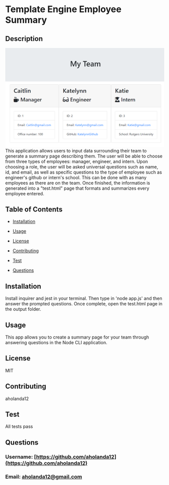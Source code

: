 
# Template Engine Employee Summary

## Description
![Screenshot](https://github.com/aholanda12/template-engine-employee-summary/blob/master/assets/app-screenshot.PNG)
This application allows users to input data surrounding their team to generate a summary page describing them. The user will be able to choose from three types of employees: manager, engineer, and intern. Upon choosing a role, the user will be asked universal questions such as name, id, and email, as well as specific questions to the type of employee such as engineer's github or intern's school. This can be done with as many employees as there are on the team. Once finished, the information is generated into a "test.html" page that formats and summarizes every employee entered.

## Table of Contents

* [Installation](#Installation)

* [Usage](#Usage)

* [License](#License)

* [Contributing](#Contributing)

* [Test](#Test)

* [Questions](#Questions)

## Installation
Install inquirer and jest in your terminal. Then type in 'node app.js' and then answer the prompted questions. Once complete, open the test.html page in the output folder.

## Usage
This app allows you to create a summary page for your team through answering questions in the Node CLI application.

## License
MIT

## Contributing
aholanda12

## Test
All tests pass

## Questions

### Username: [https://github.com/aholanda12](https://github.com/aholanda12)

### Email: [aholanda12@gmail.com](mailto:aholanda12@gmail.com)

    